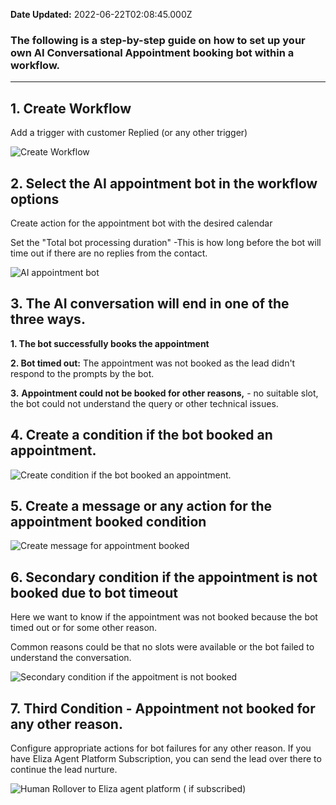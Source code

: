 **Date Updated:** 2022-06-22T02:08:45.000Z

### The following is a step-by-step guide on how to set up your own AI Conversational Appointment booking bot within a workflow.

  
---

## 1\. Create Workflow

Add a trigger with customer Replied (or any other trigger)

  
![Create Workflow](https://s3.amazonaws.com/cdn.freshdesk.com/data/helpdesk/attachments/production/48232359047/original/9_O9O-lOgVZzMFPEhKvgEiajAtnaS18yhw.png?1655208406)
  
  
## 2\. Select the AI appointment bot in the workflow options

Create action for the appointment bot with the desired calendar  
  
Set the "Total bot processing duration" -This is how long before the bot will time out if there are no replies from the contact.

  
![AI appointment bot](https://s3.amazonaws.com/cdn.freshdesk.com/data/helpdesk/attachments/production/48232359049/original/pr8zGFvRVV-AiELuKGmg8rgJOyAzi19VpQ.png?1655208407)
  
  
## 3\. The AI conversation will end in one of the three ways.

**1\. The bot successfully books the appointment**

**2\. Bot timed out:** The appointment was not booked as the lead didn't respond to the prompts by the bot.

**3.** **Appointment could not be booked for other reasons,** \- no suitable slot, the bot could not understand the query or other technical issues.
  
  
## 4\. Create a condition if the bot booked an appointment. 

![Create condition if the bot booked an appointment.](https://s3.amazonaws.com/cdn.freshdesk.com/data/helpdesk/attachments/production/48232359046/original/hJxKhMj9Kpsm64xjTF7gE24n8eRgzgs72g.png?1655208406)
  
  
## 5\. Create a message or any action for the appointment booked condition

![Create message for appointment booked](https://s3.amazonaws.com/cdn.freshdesk.com/data/helpdesk/attachments/production/48232359048/original/KKvlxmWPb4Du_Qzq0o7_HgVBmsxWMJ2a3A.png?1655208406)
  
  
## 6\. Secondary condition if the appointment is not booked due to bot timeout 

Here we want to know if the appointment was not booked because the bot timed out or for some other reason. 

Common reasons could be that no slots were available or the bot failed to understand the conversation. 

  
![Secondary condition if the appoitment is not booked](https://s3.amazonaws.com/cdn.freshdesk.com/data/helpdesk/attachments/production/48232359051/original/WYUwNv5-5grq9Jlo-YUcHXatsZbInn14ig.png?1655208407)
  
  
###   

###   

## 7\. Third Condition - Appointment not booked for any other reason.

Configure appropriate actions for bot failures for any other reason. If you have Eliza Agent Platform Subscription, you can send the lead over there to continue the lead nurture. 
  
  
![Human Rollover to Eliza agent platform ( if subscribed)](https://s3.amazonaws.com/cdn.freshdesk.com/data/helpdesk/attachments/production/48232359050/original/lbIxgrDyMUfoe8A8bvOrTM4D7YWvX1h5Mw.png?1655208407)
  
  
[](https://app.tango.us/app/workflow/b9d308b3-1e9a-44f8-a259-7f23906a05aa?utm%5Fsource=magicCopy&utm%5Fmedium=magicCopy&utm%5Fcampaign=workflow%20export%20links)

  